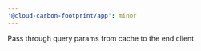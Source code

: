 ```yaml
---
'@cloud-carbon-footprint/app': minor
---
```


Pass through query params from cache to the end client